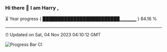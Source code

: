 ### Hi there 👋 I am Harry , 

⏳ Year progress { █████████████████████████▁▁▁▁▁ } 84.16 %

---

⏰ Updated on Sat, 04 Nov 2023 04:10:12 GMT

![Progress Bar CI](https://github.com/duykhang68/duykhang68/workflows/Progress%20Bar%20CI/badge.svg)
